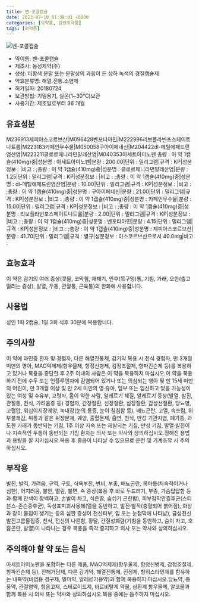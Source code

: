 ```yaml
---
title: 벤-포콜캡슐
date: 2023-07-10 01:38:01 +0800
categories: [의약품, 일반의약품]
tags: [의약품]
---
```

![벤-포콜캡슐](https://nedrug.mfds.go.kr/pbp/cmn/itemImageDownload/153676681538000024)

- 약이름: 벤-포콜캡슐
- 제조사: 동성제약(주)
- 성상: 미황색 분말 또는 분말상의 과립이 든 상하 녹색의 경질캡슐제
- 약효분류명: 해열.진통.소염제
- 허가일자: 20180724
- 보관방법: 기밀용기, 실온(1~30℃)보관
- 사용기간: 제조일로부터 36 개월
## 유효성분
M236913제피아스코르브산|M096428벤포티아민|M222996리보플라빈포스페이트나트륨|M223183카페인무수물|M050058구아이페네신|M204422dl-메틸에페드린염산염|M223211클로르페니라민말레산염|M040353아세트아미노펜
총량 : 이 약 1캡슐(410mg)중|성분명 : 아세트아미노펜|분량 : 200.00|단위 : 밀리그램|규격 : KP|성분정보 : |비고 : ;총량 : 이 약 1캡슐(410mg)중|성분명 : 클로르페니라민말레산염|분량 : 1.25|단위 : 밀리그램|규격 : KP|성분정보 : |비고 : ;총량 : 이 약 1캡슐(410mg)중|성분명 : dl-메틸에페드린염산염|분량 : 10.00|단위 : 밀리그램|규격 : KP|성분정보 : |비고 : ;총량 : 이 약 1캡슐(410mg)중|성분명 : 구아이페네신|분량 : 21.00|단위 : 밀리그램|규격 : KP|성분정보 : |비고 : ;총량 : 이 약 1캡슐(410mg)중|성분명 : 카페인무수물|분량 : 15.00|단위 : 밀리그램|규격 : KP|성분정보 : |비고 : ;총량 : 이 약 1캡슐(410mg)중|성분명 : 리보플라빈포스페이트나트륨|분량 : 2.00|단위 : 밀리그램|규격 : KP|성분정보 : |비고 : ;총량 : 이 약 1캡슐(410mg)중|성분명 : 벤포티아민|분량 : 4.15|단위 : 밀리그램|규격 : KP|성분정보 : |비고 : ;총량 : 이 약 1캡슐(410mg)중|성분명 : 제피아스코르브산|분량 : 41.70|단위 : 밀리그램|규격 : 별규|성분정보 : 아스코르브산으로서 40.0mg|비고 :
## 효능효과
이 약은 감기의 여러 증상(콧물, 코막힘, 재채기, 인후(목구멍)통, 기침, 가래, 오한(춥고 떨리는 증상), 발열, 두통, 관절통, 근육통)의 완화에 사용합니다.
## 사용법
성인 1회 2캡슐, 1일 3회 식후 30분에 복용합니다.
## 주의사항
이 약에 과민증 환자 및 경험자, 다른 해열진통제, 감기약 복용 시 천식 경험자, 만 3개월 미만의 영아, MAO억제제(항우울제, 항정신병제, 감정조절제, 항파킨슨제 등)를 복용하고 있거나 복용을 중단한 후 2주 이내의 사람은 이 약을 복용하지 마십시오.이 약을 복용하기 전에 수두 또는 인플루엔자에 감염되어 있거나 또는 의심되는 영아 및 만 15세 미만의 어린이, 만 3개월 이상 및 만 2세 미만의 영‧유아, 임부 또는 임신하고 있을 가능성이 있는 여성 및 수유부, 고령자, 몸이 약한 사람, 알레르기 체질, 알레르기 증상(발열, 발진, 관절통, 천식, 가려움증 등) 경험자, 간장질환, 신장질환, 심장질환, 갑상선질환, 당뇨병, 고혈압, 위십이지장궤양, 녹내장(눈의 통증, 눈이 침침함 등), 배뇨곤란, 고열, 속쓰림, 위부불쾌감, 위통과 같은 위장문제, 궤양, 출혈문제, 흡연, 천식, 만성 기관지염, 폐기종, 과도한 가래가 동반되는 기침, 1주 이상 지속 또는 재발되는 기침, 만성 기침, 발열·발진이나 지속적인 두통이 동반되는 기침 환자는 의사 또는 약사와 상의하십시오.정해진 용법과 용량을 잘 지키십시오.복용 후 졸음이 나타날 수 있으므로 운전 및 기계조작 시 주의하십시오.
## 부작용
발진, 발적, 가려움, 구역, 구토, 식욕부진, 변비, 부종, 배뇨곤란, 목마름(지속적이거나 심한), 어지러움, 불안, 떨림, 불면, 쇽 증상(복용 후 바로 두드러기, 부종, 가슴답답함 등과 함께 안색이 창백하고, 손발이 차고, 식은땀, 숨쉬기 곤란함), 피부점막안증후군(스티븐스-존슨증후군), 독성표피괴사용해(열을 동반하고, 발진·발적(충혈되어 붉어짐), 화상과 같이 물집이 생기는 등의 심한 증상이 전신피부, 입 또는 눈점막에 나타남), 급성전신발진고름물집증, 천식, 전신의 나른함, 황달, 간질성폐렴(기침을 동반하고, 숨이 차고, 호흡곤란, 발열)이 나타나는 경우 복용을 즉각 중지하고 의사 또는 약사와 상의하십시오.
## 주의해야 할 약 또는 음식
아세트아미노펜을 포함하는 다른 제품, MAO억제제(항우울제, 항정신병제, 감정조절제, 항파킨슨제 등), 진해거담제, 다른 감기약, 해열진통제, 진정제, 항히스타민제를 함유하는 내복약(비염용 경구제, 멀미약, 알레르기용약)과 함께 복용하지 마십시오.당뇨약, 통풍약, 관절염약, 항응고제, 스테로이드제, 바르비탈계 약물, 삼환계 항우울제, 알코올과 함께 복용 시 의사 또는 약사와 상의하십시오.복용 중에는 음주하지 마십시오.
